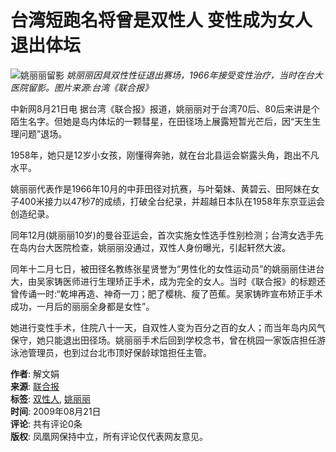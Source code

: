# 台湾短跑名将曾是双性人 变性成为女人退出体坛

![姚丽丽留影](http://img.ifeng.com/hres/200908/21/10/29ff0929280ef39fc9b31b673731136f.jpg)
*姚丽丽因具双性性征退出赛场，1966年接受变性治疗，当时在台大医院留影。图片来源:台湾《联合报》*

中新网8月21日电 据台湾《联合报》报道，姚丽丽对于台湾70后、80后来讲是个陌生名字。但她是岛内体坛的一颗彗星，在田径场上展露短暂光芒后，因“天生生理问题”退场。

1958年，她只是12岁小女孩，刚懂得奔驰，就在台北县运会崭露头角，跑出不凡水平。

姚丽丽代表作是1966年10月的中菲田径对抗赛，与叶菊妹、黄碧云、田阿妹在女子400米接力以47秒7的成绩，打破全台纪录，并超越日本队在1958年东京亚运会创造纪录。

同年12月(姚丽丽10岁)的曼谷亚运会，首次实施女性选手性别检测；台湾女选手先在岛内台大医院检查，姚丽丽没通过，双性人身份曝光，引起轩然大波。

同年十二月七日，被田径名教练张星贤誉为“男性化的女性运动员”的姚丽丽住进台大，由吴家铸医师进行生理矫正手术，成为完全的女人。当时《联合报》的标题还曾传诵一时:“乾坤再造、神奇一刀；肥了樱桃、瘦了芭蕉。吴家铸昨宣布矫正手术成功，一月后的丽丽全身都是女性”。

她进行变性手术，住院八十一天，自双性人变为百分之百的女人；而当年岛内风气保守，她只能退出田径场。姚丽丽手术后回到学校念书，曾在桃园一家饭店担任游泳池管理员，也到过台北市顶好保龄球馆担任主管。

**作者**: 解文娟  
**来源**: [联合报](#)  
**标签**: [双性人](#), [姚丽丽](#)  
**时间**: 2009年08月21日  
**评论**: 共有评论0条  
**版权**: 凤凰网保持中立，所有评论仅代表网友意见。